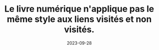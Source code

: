 ---
N: '136'
Rubrique: Liens
title: Le livre numérique n'applique pas le même style aux liens visités  et non visités. 
detail: Le site n'applique pas le même style aux liens visités et non visités. 
abstract: 
categories: [" Liens"]
agrege: O4136-E044
opquast: '4 136'
indiceebook: '44'
description: "Règle n° 044"
weight:  044
actif: '1'
layout: rules
date: 2023-09-28
tags: ["", ""]
objectif: ["", ""]
Meo: [""]
Controle: ""
Source: ["Opquast"]
Referential: [""]
Steps: ["", ""]
---